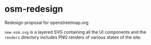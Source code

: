 osm-redesign
============

Redesign proposal for openstreetmap.org

`new-osm.svg` is a layered SVG containing all the UI components and the `renders` directory includes PNG renders of various states of the site.